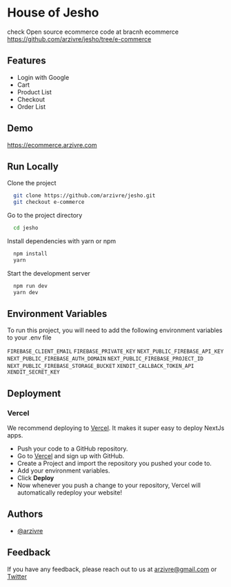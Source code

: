 
# House of Jesho 
check Open source ecommerce code at bracnh ecommerce https://github.com/arzivre/jesho/tree/e-commerce

## Features

- Login with Google
- Cart
- Product List
- Checkout
- Order List


## Demo

https://ecommerce.arzivre.com


## Run Locally

Clone the project

```bash
  git clone https://github.com/arzivre/jesho.git
  git checkout e-commerce
```

Go to the project directory

```bash
  cd jesho
```

Install dependencies with yarn or npm

```bash
  npm install
  yarn
```

Start the development server

```bash
  npm run dev
  yarn dev
```


## Environment Variables

To run this project, you will need to add the following environment variables to your .env file

`FIREBASE_CLIENT_EMAIL`
`FIREBASE_PRIVATE_KEY`
`NEXT_PUBLIC_FIREBASE_API_KEY`
`NEXT_PUBLIC_FIREBASE_AUTH_DOMAIN`
`NEXT_PUBLIC_FIREBASE_PROJECT_ID`
`NEXT_PUBLIC_FIREBASE_STORAGE_BUCKET`
`XENDIT_CALLBACK_TOKEN_API`
`XENDIT_SECRET_KEY`


## Deployment

### Vercel

We recommend deploying to [Vercel](https://vercel.com/?utm_source=t3-oss&utm_campaign=oss). It makes it super easy to deploy NextJs apps.

- Push your code to a GitHub repository.
- Go to [Vercel](https://vercel.com/?utm_source=t3-oss&utm_campaign=oss) and sign up with GitHub.
- Create a Project and import the repository you pushed your code to.
- Add your environment variables.
- Click **Deploy**
- Now whenever you push a change to your repository, Vercel will automatically redeploy your website!



## Authors

- [@arzivre](https://www.github.com/arzivre)


## Feedback

If you have any feedback, please reach out to us at arzivre@gmail.com or [Twitter](https://twitter.com/arzivre)

